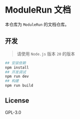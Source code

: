 # ModuleRun 文档

本仓库为 `ModuleRun` 的文档仓库。

## 开发

> 请使用 `Node.js` 版本 `20` 的版本

```bash
## 安装依赖
npm install
## 开发调试
npm run dev
## 构建
npm run build
```

## License

GPL-3.0
